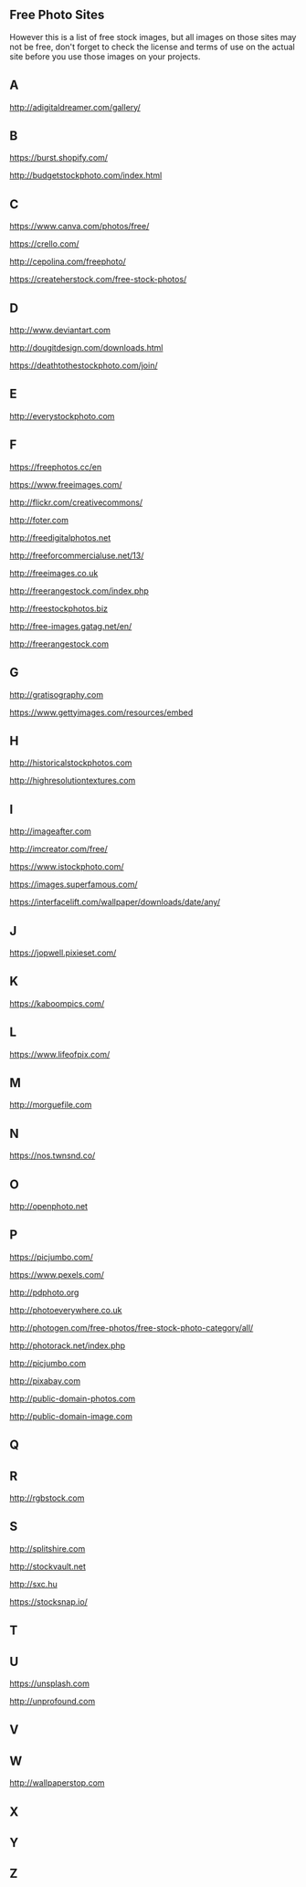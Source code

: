 
Free Photo Sites
-
However this is a list of free stock images, but all images on those sites may not be free, don't forget to check the license and terms of use on the actual site before you use those images on your projects.

A
-

http://adigitaldreamer.com/gallery/

B
-
https://burst.shopify.com/

http://budgetstockphoto.com/index.html 

C
-
https://www.canva.com/photos/free/

https://crello.com/

http://cepolina.com/freephoto/

https://createherstock.com/free-stock-photos/

D
-
http://www.deviantart.com

http://dougitdesign.com/downloads.html 

https://deathtothestockphoto.com/join/

E
-
http://everystockphoto.com

F
-

https://freephotos.cc/en

https://www.freeimages.com/

http://flickr.com/creativecommons/ 

http://foter.com

http://freedigitalphotos.net

http://freeforcommercialuse.net/13/

http://freeimages.co.uk 

http://freerangestock.com/index.php

http://freestockphotos.biz

http://free-images.gatag.net/en/

http://freerangestock.com

G
-
http://gratisography.com

https://www.gettyimages.com/resources/embed

H
-
http://historicalstockphotos.com 

http://highresolutiontextures.com

I
-
http://imageafter.com

http://imcreator.com/free/

https://www.istockphoto.com/

https://images.superfamous.com/

https://interfacelift.com/wallpaper/downloads/date/any/

J
-
https://jopwell.pixieset.com/

K
-
https://kaboompics.com/

L
-
https://www.lifeofpix.com/

M
-
http://morguefile.com

N
-
https://nos.twnsnd.co/

O
-
http://openphoto.net

P
-

https://picjumbo.com/

https://www.pexels.com/

http://pdphoto.org

http://photoeverywhere.co.uk

http://photogen.com/free-photos/free-stock-photo-category/all/

http://photorack.net/index.php 

http://picjumbo.com

http://pixabay.com

http://public-domain-photos.com

http://public-domain-image.com 

Q
-

R
-
http://rgbstock.com

S
-
http://splitshire.com

http://stockvault.net

http://sxc.hu

https://stocksnap.io/

T
-

U
-
https://unsplash.com

http://unprofound.com

V
-

W
-
http://wallpaperstop.com

X
-

Y
-

Z
-

